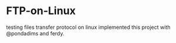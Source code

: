 # FTP-on-Linux
testing files transfer protocol on linux
implemented this project with @pondadims and ferdy.
